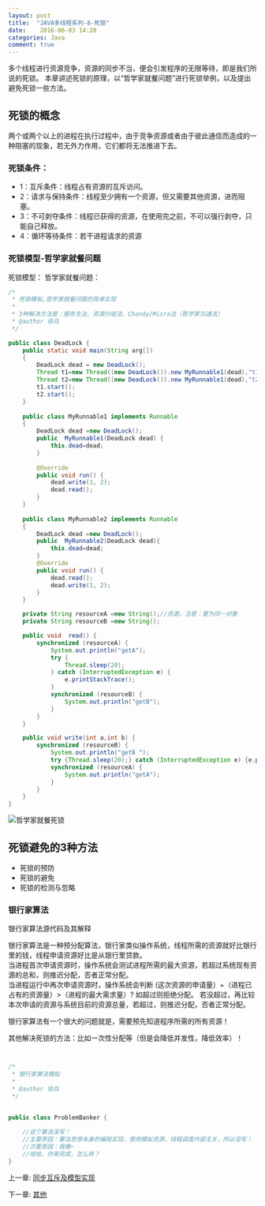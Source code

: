 ```yaml
---
layout: post
title:  "JAVA多线程系列-8-死锁"
date:    2016-06-03 14:20
categories: Java
comment: true
---
```


多个线程进行资源竞争，资源的同步不当，便会引发程序的无限等待，即是我们所说的死锁。
本章讲述死锁的原理，以“哲学家就餐问题”进行死锁举例，以及提出避免死锁一些方法。


## 死锁的概念

两个或两个以上的进程在执行过程中，由于竞争资源或者由于彼此通信而造成的一种阻塞的现象，若无外力作用，它们都将无法推进下去。

### 死锁条件：

 * 1：互斥条件：线程占有资源的互斥访问。
 * 2：请求与保持条件：线程至少拥有一个资源，但又需要其他资源，进而阻塞。
 * 3：不可剥夺条件：线程已获得的资源，在使用完之前，不可以强行剥夺，只能自己释放。
 * 4：循环等待条件：若干进程请求的资源


### 死锁模型-哲学家就餐问题

死锁模型：
哲学家就餐问题：

```java
/*
 * 死锁模拟,哲学家就餐问题的简单实现
 * 
 * 3种解决方法是：服务生法、资源分级法、Chandy/Misra法（哲学家沟通法）
 * @author 徐兵
 */

public class DeadLock {
	public static void main(String arg[])
	{
		DeadLock dead = new DeadLock();
		Thread t1=new Thread((new DeadLock()).new MyRunnable1(dead),"t1");
		Thread t2=new Thread((new DeadLock()).new MyRunnable1(dead),"t2");
		t1.start();
		t2.start();
	}
	
	public class MyRunnable1 implements Runnable
	{
		DeadLock dead =new DeadLock();
		public  MyRunnable1(DeadLock dead) {
			this.dead=dead;
		}
		
		@Override
		public void run() {
			dead.write(1, 2);
			dead.read();
		}
	}
	
	public class MyRunnable2 implements Runnable
	{
		DeadLock dead =new DeadLock();
		public  MyRunnable2(DeadLock dead){
			this.dead=dead;
		}
		@Override
		public void run() {
			dead.read();
			dead.write(1, 2);
		}
	}

    private String resourceA =new String();//资源，注意：要为同一对象
    private String resourceB =new String();

    public void  read() {
        synchronized (resourceA) {
    		System.out.println("getA");
        	try {
				Thread.sleep(20);
			} catch (InterruptedException e) {
				e.printStackTrace();
			}
            synchronized (resourceB) {
        		System.out.println("getB");
            } 
        } 
    } 

    public void write(int a,int b) { 
        synchronized (resourceB) {
    		System.out.println("getB ");
        	try {Thread.sleep(20);} catch (InterruptedException e) {e.printStackTrace();}
            synchronized (resourceA) {
        		System.out.println("getA");
            } 
        } 
    } 
}

```

![哲学家就餐死锁](https://github.com/xnzaa/xnzaa.github.io/raw/master/_images/Java%E5%A4%9A%E7%BA%BF%E7%A8%8B/%E6%AD%BB%E9%94%81.png)

## 死锁避免的3种方法

 * 死锁的预防
 * 死锁的避免
 * 死锁的检测与忽略


### 银行家算法

银行家算法源代码及其解释

银行家算法是一种预分配算法，银行家类似操作系统，线程所需的资源就好比银行里的钱，线程申请资源好比是从银行里贷款。<br>
当进程首次申请资源时，操作系统会测试进程所需的最大资源，若超过系统现有资源的总和，则推迟分配，否者正常分配。<br>
当进程运行中再次申请资源时，操作系统会判断 (这次资源的申请量）+（进程已占有的资源量）>（进程的最大需求量）? 如超过则拒绝分配。
若没超过，再比较本次申请的资源与系统目前的资源总量，若超过，则推迟分配，否者正常分配。

银行家算法有一个很大的问题就是，需要预先知道程序所需的所有资源！

其他解决死锁的方法：比如一次性分配等（但是会降低并发性，降低效率）！

```java


/*
 * 银行家算法模拟
 * 
 * @author 徐兵
 */


public class ProblemBanker {
	
	//这个算法没写！
	//主要原因：算法思想本身的编程实现，使用模拟资源，线程调度内容无关，所以没写！
	//次要原因：我懒~
	//哈哈，你来完成，怎么样？
}

```



上一章: [同步互斥及模型实现](http://xnzaa.github.io/2016/06/03/JAVA%E5%A4%9A%E7%BA%BF%E7%A8%8B%E7%B3%BB%E5%88%97-7-%E5%90%8C%E6%AD%A5%E4%BA%92%E6%96%A5%E5%8F%8A%E6%A8%A1%E5%9E%8B%E5%AE%9E%E7%8E%B0/)

下一章: [其他](http://xnzaa.github.io/2016/06/03/JAVA%E5%A4%9A%E7%BA%BF%E7%A8%8B%E7%B3%BB%E5%88%97-9-%E5%85%B6%E4%BB%96/)
